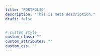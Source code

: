 ```yaml
---
title: "PORTFOLIO"
description: "This is meta description."
draft: false


# custom style
custom_class: ""
custom_attributes: ""
custom_css: ""
---
```

